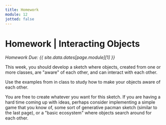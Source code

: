 ```yaml
---
title: Homework
module: 12
jotted: false
---
```


# Homework | Interacting Objects

_Homework Due: {{ site.data.dates[page.module][1] }}_

This week, you should develop a sketch where objects, created from one or more classes, are "aware" of each other, and can interact with each other.

Use the examples from in class to study how to make your objects aware of each other.

You are free to create whatever you want for this sketch. If you are having a hard time coming up with ideas, perhaps consider implementing a simple game that you know of, some sort of generative pacman sketch (similar to the last page), or a "basic ecosystem" where objects search around for each other.
